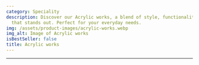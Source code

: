```yaml
---
category: Speciality
description: Discover our Acrylic works, a blend of style, functionality, and quality
  that stands out. Perfect for your everyday needs.
img: /assets/product-images/acrylic-works.webp
img_alt: Image of Acrylic works
isBestSeller: false
title: Acrylic works
---
```

---

